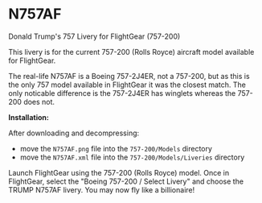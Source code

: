 # N757AF
Donald Trump's 757 Livery for FlightGear (757-200)

This livery is for the current 757-200 (Rolls Royce) aircraft model available for FlightGear.

The real-life N757AF is a Boeing 757-2J4ER, not a 757-200, but as this is the only 757 model available in FlightGear it was the closest match. The only noticable difference is the 757-2J4ER has winglets whereas the 757-200 does not.

**Installation:**

After downloading and decompressing:
- move the <code>N757AF.png</code> file into the <code>757-200/Models</code> directory
- move the <code>N757AF.xml</code> file into the <code>757-200/Models/Liveries</code> directory
 
Launch FlightGear using the 757-200 (Rolls Royce) model. Once in FlightGear, select the "Boeing 757-200 / Select Livery" and choose the TRUMP N757AF livery. You may now fly like a billionaire!
